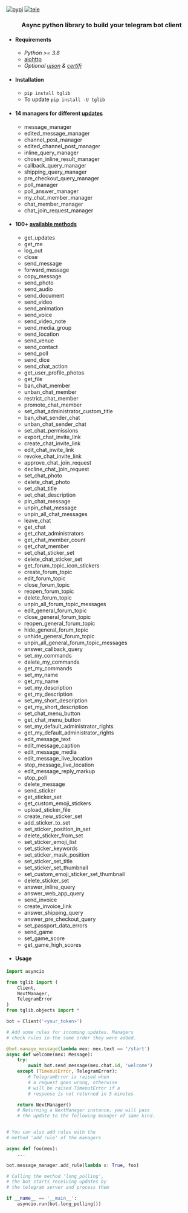 [![pypi](https://img.shields.io/badge/pypi-tglib-blue)](https://pypi.org/project/tglib/) [![tele](https://img.shields.io/badge/telegram-@unixtux-blue)](https://t.me/geko1)

<h3 align="center">Async python library to build your telegram bot client</h3>

* #### Requirements
  * *Python >= 3.8*
  * [aiohttp](https://github.com/aio-libs/aiohttp)
  * *Optional [ujson](https://github.com/ultrajson/ultrajson) & [certifi](https://github.com/certifi/python-certifi)*

* #### Installation
  * ```pip install tglib```
  * To update ```pip install -U tglib```

* #### 14 managers for different [updates](https://core.telegram.org/bots/api#update)
  * message_manager
  * edited_message_manager
  * channel_post_manager
  * edited_channel_post_manager
  * inline_query_manager
  * chosen_inline_result_manager
  * callback_query_manager
  * shipping_query_manager
  * pre_checkout_query_manager
  * poll_manager
  * poll_answer_manager
  * my_chat_member_manager
  * chat_member_manager
  * chat_join_request_manager


* #### 100+ [available methods](https://core.telegram.org/bots/api#available-methods)
  * get_updates
  * get_me
  * log_out
  * close
  * send_message
  * forward_message
  * copy_message
  * send_photo
  * send_audio
  * send_document
  * send_video
  * send_animation
  * send_voice
  * send_video_note
  * send_media_group
  * send_location
  * send_venue
  * send_contact
  * send_poll
  * send_dice
  * send_chat_action
  * get_user_profile_photos
  * get_file
  * ban_chat_member
  * unban_chat_member
  * restrict_chat_member
  * promote_chat_member
  * set_chat_administrator_custom_title
  * ban_chat_sender_chat
  * unban_chat_sender_chat
  * set_chat_permissions
  * export_chat_invite_link
  * create_chat_invite_link
  * edit_chat_invite_link
  * revoke_chat_invite_link
  * approve_chat_join_request
  * decline_chat_join_request
  * set_chat_photo
  * delete_chat_photo
  * set_chat_title
  * set_chat_description
  * pin_chat_message
  * unpin_chat_message
  * unpin_all_chat_messages
  * leave_chat
  * get_chat
  * get_chat_administrators
  * get_chat_member_count
  * get_chat_member
  * set_chat_sticker_set
  * delete_chat_sticker_set
  * get_forum_topic_icon_stickers
  * create_forum_topic
  * edit_forum_topic
  * close_forum_topic
  * reopen_forum_topic
  * delete_forum_topic
  * unpin_all_forum_topic_messages
  * edit_general_forum_topic
  * close_general_forum_topic
  * reopen_general_forum_topic
  * hide_general_forum_topic
  * unhide_general_forum_topic
  * unpin_all_general_forum_topic_messages
  * answer_callback_query
  * set_my_commands
  * delete_my_commands
  * get_my_commands
  * set_my_name
  * get_my_name
  * set_my_description
  * get_my_description
  * set_my_short_description
  * get_my_short_description
  * set_chat_menu_button
  * get_chat_menu_button
  * set_my_default_administrator_rights
  * get_my_default_administrator_rights
  * edit_message_text
  * edit_message_caption
  * edit_message_media
  * edit_message_live_location
  * stop_message_live_location
  * edit_message_reply_markup
  * stop_poll
  * delete_message
  * send_sticker
  * get_sticker_set
  * get_custom_emoji_stickers
  * upload_sticker_file
  * create_new_sticker_set
  * add_sticker_to_set
  * set_sticker_position_in_set
  * delete_sticker_from_set
  * set_sticker_emoji_list
  * set_sticker_keywords
  * set_sticker_mask_position
  * set_sticker_set_title
  * set_sticker_set_thumbnail
  * set_custom_emoji_sticker_set_thumbnail
  * delete_sticker_set
  * answer_inline_query
  * answer_web_app_query
  * send_invoice
  * create_invoice_link
  * answer_shipping_query
  * answer_pre_checkout_query
  * set_passport_data_errors
  * send_game
  * set_game_score
  * get_game_high_scores

* #### Usage
```python
import asyncio

from tglib import (
    Client,
    NextManager,
    TelegramError
)
from tglib.objects import *

bot = Client('<your_token>')

# Add some rules for incoming updates. Managers
# check rules in the same order they were added.

@bot.manage_message(lambda mex: mex.text == '/start')
async def welcome(mex: Message):
    try:
        await bot.send_message(mex.chat.id, 'welcome')
    except (TimeoutError, TelegramError):
        # TelegramError is raised when
        # a request goes wrong, otherwise
        # will be raised TimeoutError if a
        # response is not returned in 5 minutes

    return NextManager()
    # Returning a NextManager instance, you will pass
    # the update to the following manager of same kind.


# You can also add rules with the
# method 'add_rule' of the managers

async def foo(mex):
    ...

bot.message_manager.add_rule(lambda x: True, foo)

# Calling the method 'long_polling',
# the bot starts receiving updates by
# the telegram server and process them

if __name__ == '__main__':
    asyncio.run(bot.long_polling())
```
